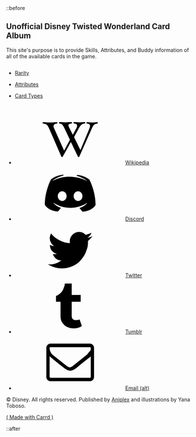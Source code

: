 <!DOCTYPE html>
<html lang="eng">
  <body class="is-ready" data-gr-c-s-loaded="true">
    ::before
    <svg xmlns="http://www.w3.org/2000/svg" version="1.1" xmlns:xlink="http://www.w3.org/1999/xlink" viewBox="0 0 40 40" display="none" width="0" height="0"><symbol id="icon-901" viewBox="0 0 40 40"><path d="M34.9,30.5V15.6c-0.4,0.4-0.8,0.9-1.4,1.2c-3.4,2.7-6.2,4.8-8.2,6.6c-0.6,0.5-1.1,0.9-1.6,1.2c-0.4,0.3-0.9,0.6-1.7,0.9 c-0.7,0.3-1.4,0.5-2,0.5l0,0c-0.6,0-1.2-0.2-2-0.5c-0.7-0.3-1.2-0.6-1.7-0.9c-0.4-0.3-0.9-0.7-1.6-1.2c-2.1-1.7-4.8-3.8-8.2-6.6 c-0.5-0.4-0.9-0.8-1.4-1.2v14.9c0,0.2,0.1,0.3,0.2,0.4C5.7,31,5.9,31.1,6,31.1h28.4c0.2,0,0.3-0.1,0.4-0.2 C34.8,30.8,34.9,30.7,34.9,30.5L34.9,30.5z M34.9,10.2V9.7c0,0,0-0.1,0-0.2c0-0.1,0-0.2-0.1-0.2c-0.1,0-0.1,0-0.1-0.2 c0-0.1-0.1-0.2-0.2-0.1c-0.1,0-0.2,0-0.3,0H5.8C5.6,8.9,5.4,9,5.3,9.1C5.2,9.2,5.1,9.3,5.1,9.5c0,2.2,0.9,4,2.8,5.5 c2.5,2,5.1,4,7.7,6.1c0.1,0.1,0.3,0.2,0.7,0.5c0.4,0.3,0.6,0.5,0.9,0.7c0.2,0.2,0.5,0.4,0.8,0.6c0.3,0.2,0.7,0.4,0.9,0.5 c0.3,0.1,0.6,0.2,0.8,0.2l0,0c0.2,0,0.5-0.1,0.8-0.2c0.3-0.1,0.6-0.3,0.9-0.5c0.3-0.2,0.6-0.4,0.8-0.6c0.2-0.2,0.5-0.4,0.9-0.7 c0.4-0.3,0.6-0.5,0.6-0.5c2.7-2.1,5.3-4.2,7.7-6.1c0.7-0.5,1.4-1.2,2-2.2C34.6,11.8,34.9,11,34.9,10.2L34.9,10.2z M37.3,9.5v21 c0,0.8-0.3,1.6-0.9,2.2s-1.4,0.9-2.2,0.9H5.8c-0.8,0-1.6-0.3-2.2-0.9c-0.6-0.6-0.9-1.4-0.9-2.2v-21c0-0.8,0.3-1.6,0.9-2.2 s1.4-0.9,2.2-0.9h28.4c0.8,0,1.6,0.3,2.2,0.9S37.3,8.7,37.3,9.5z"></path></symbol><symbol id="icon-960" viewBox="0 0 40 40"><path d="M34.2,18.7v2.5c0,0.7-0.2,1.3-0.6,1.8c-0.4,0.5-1,0.7-1.7,0.7H18.1l5.8,5.8c0.5,0.5,0.7,1.1,0.7,1.8c0,0.7-0.2,1.3-0.7,1.8 l-1.5,1.5c-0.5,0.5-1.1,0.7-1.8,0.7c-0.7,0-1.3-0.2-1.8-0.7L6.1,21.8c-0.5-0.5-0.7-1.1-0.7-1.8c0-0.7,0.2-1.3,0.7-1.8L18.8,5.4 c0.5-0.5,1.1-0.7,1.8-0.7c0.7,0,1.3,0.2,1.8,0.7l1.5,1.5c0.5,0.5,0.7,1.1,0.7,1.8s-0.2,1.3-0.7,1.8l-5.8,5.8h13.8 c0.7,0,1.2,0.2,1.7,0.7C34,17.5,34.2,18,34.2,18.7z"></path></symbol><symbol id="icon-93f" viewBox="0 0 40 40"><path d="M28.8,33.3c0,0-1.1-1.4-2.1-2.6c4.1-1.2,5.7-3.8,5.7-3.8c-1.3,0.9-2.5,1.5-3.6,1.9c-1.6,0.7-3.1,1.1-4.6,1.4 c-3,0.6-5.8,0.4-8.2,0c-1.8-0.3-3.3-0.9-4.6-1.4c-0.7-0.3-1.5-0.6-2.3-1.1c-0.1-0.1-0.2-0.1-0.3-0.2c-0.1,0-0.1-0.1-0.1-0.1 c-0.6-0.3-0.9-0.5-0.9-0.5s1.5,2.5,5.5,3.7c-0.9,1.2-2.1,2.6-2.1,2.6c-7-0.2-9.6-4.8-9.6-4.8c0-10.1,4.5-18.4,4.5-18.4 c4.5-3.4,8.9-3.3,8.9-3.3l0.3,0.4c-5.7,1.6-8.3,4.1-8.3,4.1s0.7-0.4,1.9-0.9c3.4-1.5,6.1-1.9,7.2-2c0.2,0,0.3-0.1,0.5-0.1 C18.6,8.1,20.7,8,23,8.3c3,0.3,6.2,1.2,9.5,3c0,0-2.5-2.4-7.9-4l0.4-0.5c0,0,4.3-0.1,8.9,3.3c0,0,4.5,8.2,4.5,18.4 C38.5,28.5,35.8,33.1,28.8,33.3z M14.2,18.6c-1.8,0-3.2,1.6-3.2,3.5s1.5,3.5,3.2,3.5c1.8,0,3.2-1.6,3.2-3.5 C17.4,20.1,16,18.6,14.2,18.6z M25.7,18.6c-1.8,0-3.2,1.6-3.2,3.5s1.5,3.5,3.2,3.5c1.8,0,3.2-1.6,3.2-3.5S27.5,18.6,25.7,18.6z"></path></symbol><symbol id="icon-913" viewBox="0 0 40 40"><path d="M26.8,29.7l1.6,4.6c-0.3,0.5-1,0.9-2.2,1.3s-2.3,0.6-3.4,0.6c-1.4,0-2.6-0.1-3.7-0.5s-2.1-0.8-2.8-1.4 c-0.7-0.6-1.3-1.3-1.9-2.1c-0.5-0.8-0.9-1.6-1.1-2.3c-0.2-0.8-0.3-1.5-0.3-2.3V16.9H9.7v-4.2c0.9-0.3,1.8-0.8,2.5-1.4 s1.3-1.1,1.8-1.8s0.8-1.3,1.1-2c0.3-0.7,0.5-1.4,0.7-1.9S16,4.6,16.1,4c0-0.1,0-0.1,0.1-0.2s0.1-0.1,0.1-0.1h4.8V12h6.5v4.9h-6.5V27 c0,0.4,0,0.8,0.1,1.1c0.1,0.3,0.2,0.7,0.4,1s0.5,0.6,1,0.8c0.4,0.2,1,0.3,1.6,0.3C25.2,30.2,26.1,30,26.8,29.7L26.8,29.7z"></path></symbol><symbol id="icon-905" viewBox="0 0 40 40"><path d="M36.3,10.2c-1,1.3-2.1,2.5-3.4,3.5c0,0.2,0,0.4,0,1c0,1.7-0.2,3.6-0.9,5.3c-0.6,1.7-1.2,3.5-2.4,5.1 c-1.1,1.5-2.3,3.1-3.7,4.3c-1.4,1.2-3.3,2.3-5.3,3c-2.1,0.8-4.2,1.2-6.6,1.2c-3.6,0-7-1-10.2-3c0.4,0,1.1,0.1,1.5,0.1 c3.1,0,5.9-1,8.2-2.9c-1.4,0-2.7-0.4-3.8-1.3c-1.2-1-1.9-2-2.2-3.3c0.4,0.1,1,0.1,1.2,0.1c0.6,0,1.2-0.1,1.7-0.2 c-1.4-0.3-2.7-1.1-3.7-2.3s-1.4-2.6-1.4-4.2v-0.1c1,0.6,2,0.9,3,0.9c-1-0.6-1.5-1.3-2.2-2.4c-0.6-1-0.9-2.1-0.9-3.3s0.3-2.3,1-3.4 c1.5,2.1,3.6,3.6,6,4.9s4.9,2,7.6,2.1c-0.1-0.6-0.1-1.1-0.1-1.4c0-1.8,0.8-3.5,2-4.7c1.2-1.2,2.9-2,4.7-2c2,0,3.6,0.8,4.8,2.1 c1.4-0.3,2.9-0.9,4.2-1.5c-0.4,1.5-1.4,2.7-2.9,3.6C33.8,11.2,35.1,10.9,36.3,10.2L36.3,10.2z"></path></symbol><symbol id="icon-a4c" viewBox="0 0 40 40"><path d="M40,9.8c0,0.1,0,0.3-0.1,0.4c-0.1,0.1-0.2,0.2-0.3,0.2c-0.9,0.1-1.6,0.4-2.2,0.8c-0.6,0.5-1.1,1.4-1.7,2.7 l-9.1,20.4c-0.1,0.2-0.2,0.3-0.5,0.3c-0.2,0-0.4-0.1-0.5-0.3l-5.1-10.6l-5.9,10.6c-0.1,0.2-0.3,0.3-0.5,0.3c-0.3,0-0.4-0.1-0.5-0.3 L4.7,13.9c-0.6-1.3-1.1-2.2-1.8-2.7c-0.6-0.5-1.5-0.8-2.6-0.9c-0.1,0-0.2,0-0.3-0.2C0,10.1,0,10,0,9.9c0-0.3,0.1-0.5,0.3-0.5 c0.8,0,1.6,0,2.5,0.1c0.8,0.1,1.6,0.1,2.3,0.1c0.7,0,1.6,0,2.6-0.1c1-0.1,1.9-0.1,2.7-0.1c0.2,0,0.3,0.2,0.3,0.5 c0,0.3-0.1,0.5-0.2,0.5C9.7,10.4,9,10.6,8.6,11c-0.5,0.3-0.7,0.8-0.7,1.4c0,0.3,0.1,0.6,0.3,1.1L15.6,30l4.2-7.9l-3.9-8.2 c-0.7-1.5-1.3-2.4-1.7-2.8c-0.5-0.4-1.1-0.7-2-0.8c-0.1,0-0.2,0-0.2-0.2c-0.1-0.1-0.1-0.2-0.1-0.3c0-0.3,0.1-0.5,0.2-0.5 c0.8,0,1.5,0,2.2,0.1c0.6,0.1,1.3,0.1,2,0.1c0.7,0,1.5,0,2.3-0.1c0.8-0.1,1.6-0.1,2.4-0.1c0.2,0,0.3,0.2,0.3,0.5 c0,0.3-0.1,0.5-0.2,0.5c-1.6,0.1-2.4,0.6-2.4,1.4c0,0.4,0.2,0.9,0.6,1.6l2.6,5.2l2.6-4.8c0.4-0.7,0.5-1.2,0.5-1.7 c0-1.1-0.8-1.7-2.4-1.7c-0.1,0-0.2-0.2-0.2-0.5c0-0.1,0-0.2,0.1-0.3c0.1-0.1,0.1-0.2,0.2-0.2c0.6,0,1.3,0,2.1,0.1 c0.8,0.1,1.4,0.1,2,0.1c0.4,0,0.9,0,1.6-0.1c0.9-0.1,1.7-0.1,2.3-0.1c0.1,0,0.2,0.1,0.2,0.4c0,0.4-0.1,0.6-0.4,0.6 c-0.9,0.1-1.7,0.4-2.2,0.8c-0.6,0.4-1.3,1.4-2.1,2.8l-3.4,6.3l4.6,9.4L34,13.8c0.2-0.6,0.4-1.1,0.4-1.6c0-1.2-0.8-1.8-2.4-1.8 c-0.1,0-0.2-0.2-0.2-0.5c0-0.3,0.1-0.5,0.3-0.5c0.6,0,1.3,0,2.1,0.1c0.7,0.1,1.4,0.1,1.9,0.1c0.5,0,1.1,0,1.8-0.1 c0.7-0.1,1.4-0.1,1.9-0.1C39.9,9.4,40,9.5,40,9.8z"></path></symbol></svg>
    <div id="wrapper"><div id="main"><div class="inner"><section id="home-section" class="active"><div id="columns02" class="container default"><div class="inner"><h1 id="text08">Unofficial Disney Twisted Wonderland Card Album</h1><p id="text01">This site's purpose is to provide Skills, Attributes, and Buddy information of all of the available cards in the game.</p></div></div><div id="container10" class="container columns"><div class="inner"><div><ul id="buttons25" class="buttons"><li><a href="#rarity" class="button n01">Rarity</a></li></ul></div><div><ul id="buttons26" class="buttons"><li><a href="#attributes" class="button n01">Attributes</a></li></ul></div><div><ul id="buttons27" class="buttons"><li><a href="#cardtypes" class="button n01">Card Types</a></li></ul></div></div></div><div id="container04" class="container default"><div class="inner"><ul id="icons01" class="icons"><li><a class="n01" href="https://twisted-wonderland.fandom.com/wiki/Twisted_Wonderland_Wiki"><svg><use xlink:href="#icon-a4c"></use></svg><span class="label">Wikipedia</span></a></li><li><a class="n02" href="https://discordapp.com/invite/HbP3shF"><svg><use xlink:href="#icon-93f"></use></svg><span class="label">Discord</span></a></li><li><a class="n03" href="https://twitter.com/twst_eng"><svg><use xlink:href="#icon-905"></use></svg><span class="label">Twitter</span></a></li><li><a class="n04" href="http://unofficial-twstd.tumblr.com"><svg><use xlink:href="#icon-913"></use></svg><span class="label">Tumblr</span></a></li><li><a class="n05" href="mailto:%63%72%6f%77%6c%65%79%6e%72%63%40%67%6d%61%69%6c%2e%63%6f%6d"><svg><use xlink:href="#icon-901"></use></svg><span class="label">Email (alt)</span></a></li></ul><p id="text05">© Disney. All rights reserved. Published by <a href="https://aniplex.co.jp">Aniplex</a> and illustrations by Yana Toboso.</p></div></div></section><section id="rarity-section" class="inactive" style="display: none;"><div id="container03" class="container columns"><div class="inner"><div><ul id="buttons23" class="buttons"><li><a href="https://unofficialtwstd-cardalbum.carrd.co/" class="button n01">Home</a></li></ul></div><div><ul id="buttons01" class="buttons"><li><a href="#attributes" class="button n01">Attributes</a></li></ul></div><div><ul id="buttons19" class="buttons"><li><a href="#cardtypes" class="button n01">Card Types</a></li></ul></div></div></div><div id="container05" class="container columns"><div class="inner"><div><ul id="buttons08" class="buttons"><li><a href="#ssr" class="button n01">SSR</a></li></ul></div><div><ul id="buttons11" class="buttons"><li><a href="#sr" class="button n01">SR</a></li></ul></div><div><ul id="buttons13" class="buttons"><li><a href="#r" class="button n01">R</a></li></ul></div></div></div></section><section id="attributes-section" class="inactive" style="display: none;"><div id="container09" class="container columns"><div class="inner"><div><ul id="buttons18" class="buttons"><li><a href="https://unofficialtwstd-cardalbum.carrd.co/" class="button n01">Home</a></li></ul></div><div><ul id="buttons20" class="buttons"><li><a href="#rarity" class="button n01">Rarity</a></li></ul></div><div><ul id="buttons22" class="buttons"><li><a href="#cardtypes" class="button n01">Card Types</a></li></ul></div></div></div><div id="container06" class="container columns"><div class="inner"><div><ul id="buttons12" class="buttons"><li><a href="#details" class="button n01">Fire</a></li></ul></div><div><ul id="buttons09" class="buttons"><li><a href="#details" class="button n01">Water</a></li></ul></div><div><ul id="buttons05" class="buttons"><li><a href="#details" class="button n01">Earth</a></li></ul></div><div><ul id="buttons10" class="buttons"><li><a href="#details" class="button n01">Non-Elemental</a></li></ul></div></div></div></section><section id="cardtypes-section" class="inactive" style="display: none;"><div id="container08" class="container columns"><div class="inner"><div><ul id="buttons28" class="buttons"><li><a href="https://unofficialtwstd-cardalbum.carrd.co/" class="button n01">Home</a></li></ul></div><div><ul id="buttons04" class="buttons"><li><a href="#rarity" class="button n01">Rarity</a></li></ul></div><div><ul id="buttons03" class="buttons"><li><a href="#attributes" class="button n01">Attributes</a></li></ul></div></div></div><div id="container07" class="container columns"><div class="inner"><div><ul id="buttons07" class="buttons"><li><a href="#details" class="button n01">Attack</a></li></ul></div><div><ul id="buttons06" class="buttons"><li><a href="#details" class="button n01">Balance</a></li></ul></div><div><ul id="buttons02" class="buttons"><li><a href="#details" class="button n01">Defense</a></li></ul></div></div></div></section><section id="ssr-section" class="inactive" style="display: none;"><div id="container11" class="container columns"><div class="inner"><div><ul id="buttons17" class="buttons"><li><a href="https://unofficialtwstd-cardalbum.carrd.co/" class="button n01">Home</a></li></ul></div><div><ul id="buttons21" class="buttons"><li><a href="#rarity" class="button n01">Rarity</a></li></ul></div><div><ul id="buttons29" class="buttons"><li><a href="#attributes" class="button n01">Attributes</a></li></ul></div><div><ul id="buttons30" class="buttons"><li><a href="#cardtypes" class="button n01">Card Types</a></li></ul></div></div></div><h2 id="text03"><strong>SSR</strong></h2><div id="container12" class="container columns full"><div class="inner"><div><div id="image10" class="image"><img src="assets/images/image10.jpg?v99815301085851" alt=""></div><div id="image11" class="image"><img src="assets/images/image11.jpg?v99815301085851" alt=""></div><div id="image12" class="image"><img src="assets/images/image12.jpg?v99815301085851" alt=""></div></div><div><div id="image13" class="image"><img src="assets/images/image13.jpg?v99815301085851" alt=""></div><div id="image14" class="image"><img src="assets/images/image14.jpg?v99815301085851" alt=""></div><div id="image15" class="image"><img src="assets/images/image15.jpg?v99815301085851" alt=""></div></div><div><div id="image16" class="image"><img src="assets/images/image16.jpg?v99815301085851" alt=""></div><div id="image17" class="image"><img src="assets/images/image17.jpg?v99815301085851" alt=""></div><div id="image18" class="image"><a href="#floyddorm"><img src="assets/images/image18.jpg?v99815301085851" alt=""></a></div></div></div></div></section><section id="sr-section" class="inactive" style="display: none;"><div id="container02" class="container columns"><div class="inner"><div><ul id="buttons24" class="buttons"><li><a href="https://unofficialtwstd-cardalbum.carrd.co/" class="button n01">Home</a></li></ul></div><div><ul id="buttons14" class="buttons"><li><a href="#rarity" class="button n01">Rarity</a></li></ul></div><div><ul id="buttons15" class="buttons"><li><a href="#attributes" class="button n01">Attributes</a></li></ul></div><div><ul id="buttons16" class="buttons"><li><a href="#cardtypes" class="button n01">Card Types</a></li></ul></div></div></div><h2 id="text02"><strong>SR</strong></h2><div id="container01" class="container columns full"><div class="inner"><div><div id="image08" class="image"><img src="assets/images/image08.jpg?v99815301085851" alt=""></div><div id="image09" class="image"><img src="assets/images/image09.jpg?v99815301085851" alt=""></div><div id="image19" class="image"><img src="assets/images/image19.jpg?v99815301085851" alt=""></div><div id="image20" class="image"><img src="assets/images/image20.jpg?v99815301085851" alt=""></div></div><div><div id="image05" class="image"><img src="assets/images/image05.jpg?v99815301085851" alt=""></div><div id="image06" class="image"><img src="assets/images/image06.jpg?v99815301085851" alt=""></div><div id="image22" class="image"><img src="assets/images/image22.jpg?v99815301085851" alt=""></div><div id="image23" class="image"><img src="assets/images/image23.jpg?v99815301085851" alt=""></div></div><div><div id="image07" class="image"><img src="assets/images/image07.jpg?v99815301085851" alt=""></div><div id="image25" class="image"><img src="assets/images/image25.jpg?v99815301085851" alt=""></div><div id="image02" class="image"><img src="assets/images/image02.jpg?v99815301085851" alt=""></div><div id="image26" class="image"><img src="assets/images/image26.jpg?v99815301085851" alt=""></div></div></div></div></section><section id="r-section" class="inactive" style="display: none;"></section><section id="floyddorm-section" class="inactive" style="display: none;"><div id="container13" class="container default full"><div class="inner"><div id="image01" class="image"><span class="deferred" style="background-image: url(&quot;data:image/svg+xml;base64,PHN2ZyB4bWxucz0iaHR0cDovL3d3dy53My5vcmcvMjAwMC9zdmciIHg9IjAiIHk9IjAiIHZpZXdCb3g9IjAgMCAxNDM4IDcwNyIgd2lkdGg9IjE0MzgiIGhlaWdodD0iNzA3IiBwcmVzZXJ2ZUFzcGVjdFJhdGlvPSJub25lIj48cmVjdCBmaWxsPSIjY2ZjYmMyIiB3aWR0aD0iMTAwJSIgaGVpZ2h0PSIxMDAlIi8%2BPC9zdmc%2B&quot;); background-size: 100% 100%; background-position: left top; background-repeat: no-repeat;"><img src="data:image/svg+xml;base64,PHN2ZyB4bWxucz0iaHR0cDovL3d3dy53My5vcmcvMjAwMC9zdmciIHg9IjAiIHk9IjAiIHZpZXdCb3g9IjAgMCAxNDM4IDcwNyIgd2lkdGg9IjE0MzgiIGhlaWdodD0iNzA3IiBwcmVzZXJ2ZUFzcGVjdFJhdGlvPSJub25lIj48cmVjdCBmaWxsPSIjY2ZjYmMyIiB3aWR0aD0iMTAwJSIgaGVpZ2h0PSIxMDAlIi8%2BPC9zdmc%2B" data-src="assets/images/image01.jpg?v99815301085851" alt="" style="opacity: 0; transition: opacity 0.375s ease-in-out 0s;"></span></div></div></div><ul id="buttons31" class="buttons"><li><a href="#ssr" class="button n01"><svg><use xlink:href="#icon-960"></use></svg><span class="label">Back</span></a></li></ul></section><footer id="footer"><p id="credits"><a href="https://carrd.co">( Made with Carrd )</a></p></footer></div></div></div>
    <script>(function() {var on = addEventListener,$ = function(q) { return document.querySelector(q) },$$ = function(q) { return document.querySelectorAll(q) },$body = document.body,$inner = $('.inner'),client = (function() {var o = {browser: 'other',browserVersion: 0,os: 'other',osVersion: 0,canUse: null},ua = navigator.userAgent,a, i;a = [['firefox', /Firefox\/([0-9\.]+)/],['edge', /Edge\/([0-9\.]+)/],['safari', /Version\/([0-9\.]+).+Safari/],['chrome', /Chrome\/([0-9\.]+)/],['ie', /Trident\/.+rv:([0-9]+)/]];for (i=0; i < a.length; i++) {if (ua.match(a[i][1])) {o.browser = a[i][0];o.browserVersion = parseFloat(RegExp.$1);break;}}a = [['ios', /([0-9_]+) like Mac OS X/, function(v) { return v.replace('_', '.').replace('_', ''); }],['ios', /CPU like Mac OS X/, function(v) { return 0 }],['ios', /iPad; CPU/, function(v) { return 0 }],['android', /Android ([0-9\.]+)/, null],['mac', /Macintosh.+Mac OS X ([0-9_]+)/, function(v) { return v.replace('_', '.').replace('_', ''); }],['windows', /Windows NT ([0-9\.]+)/, null],['undefined', /Undefined/, null],];for (i=0; i < a.length; i++) {if (ua.match(a[i][1])) {o.os = a[i][0];o.osVersion = parseFloat( a[i][2] ? (a[i][2])(RegExp.$1) : RegExp.$1 );break;}}if (o.os == 'mac'&& ('ontouchstart' in window)&& ((screen.width == 1024 && screen.height == 1366)|| (screen.width == 834 && screen.height == 1112)|| (screen.width == 810 && screen.height == 1080)|| (screen.width == 768 && screen.height == 1024)))o.os = 'ios';var _canUse = document.createElement('div');o.canUse = function(p) {var e = _canUse.style,up = p.charAt(0).toUpperCase() + p.slice(1);return (p in e|| ('Moz' + up) in e|| ('Webkit' + up) in e|| ('O' + up) in e|| ('ms' + up) in e);};return o;}()),trigger = function(t) {if (client.browser == 'ie') {var e = document.createEvent('Event');e.initEvent(t, false, true);dispatchEvent(e);} else dispatchEvent(new Event(t));},cssRules = function(selectorText) {var ss = document.styleSheets,a = [],f = function(s) {var r = s.cssRules,i;for (i=0; i < r.length; i++) {if (r[i] instanceof CSSMediaRule && matchMedia(r[i].conditionText).matches)(f)(r[i]); else if (r[i] instanceof CSSStyleRule && r[i].selectorText == selectorText)a.push(r[i]);}},x, i;for (i=0; i < ss.length; i++)f(ss[i]);return a;},thisHash = function() {var h = location.hash ? location.hash.substring(1) : null,a;if (!h)return null;if (h.match(/\?/)) {a = h.split('?');h = a[0];history.replaceState(undefined, undefined, '#' + h);window.location.search = a[1];}if (h.length > 0&& !h.match(/^[a-zA-Z]/))h = 'x' + h;return h;};var thisURL = function() {return window.location.href.replace(window.location.search, '').replace(/#$/, '');},getVar = function(name) {var a = window.location.search.substring(1).split('&'),b, k;for (k in a) {b = a[k].split('=');if (b[0] == name)return b[1];}return null;},cmd = function(cmd, values, handler) {var x, k, data;data = new FormData;data.append('cmd', cmd);for (k in values)data.append(k, values[k]);x = new XMLHttpRequest();x.open('POST', 'post/cmd');x.onreadystatechange = function() {var o;if (x.readyState != 4)return;if (x.status != 200)throw new Error('Failed server response (' + x.status + ')');try {o = JSON.parse(x.responseText);}catch (e) {throw new Error('Invalid server response');}if (!('result' in o)|| !('message' in o))throw new Error('Incomplete server response');if (o.result !== true)throw new Error(o.message);(handler)(o);};x.send(data);},redirectToStripeCheckout = function(options) {cmd('stripeCheckoutStart',options,function(response) {Stripe(options.key).redirectToCheckout({sessionId: response.sessionId}).then(function (result) {alert(result.error.message);});});},errors = {handle: function(handler) {window.onerror = function(message) {(handler)(message);return true;};},unhandle: function() {window.onerror = null;}},db = {open: function(objectStoreName, handler) {var request = indexedDB.open('carrd');request.onupgradeneeded = function(event) {event.target.result.createObjectStore(objectStoreName,{keyPath: 'id'});};request.onsuccess = function(event) {(handler)(event.target.result.transaction([objectStoreName],'readwrite').objectStore(objectStoreName));};},put: function(objectStore, values, handler) {var request = objectStore.put(values);request.onsuccess = function(event) {(handler)();};request.onerror = function(event) {throw new Error('db.put: error');};},get: function(objectStore, id, handler) {var request = objectStore.get(id);request.onsuccess = function(event) {if (!event.target.result)throw new Error('db.get: could not retrieve object with id "' + id + '"');(handler)(event.target.result);};request.onerror = function(event) {throw new Error('db.get: error');};},delete: function(objectStore, id, handler) {objectStore.delete(id).onsuccess = function(event) {(handler)(event.target.result);};},};on('load', function() {setTimeout(function() {$body.className = $body.className.replace(/\bis-loading\b/, 'is-playing');setTimeout(function() {$body.className = $body.className.replace(/\bis-playing\b/, 'is-ready');}, 1000);}, 100);});(function() {var initialSection, initialScrollPoint, initialId,header, footer, name, hideHeader, hideFooter,h, e, ee, k,locked = false,doNext = function() {var section;section = $('#main > .inner > section.active').nextElementSibling;if (!section || section.tagName != 'SECTION')return;location.href = '#' + section.id.replace(/-section$/, '');},doPrevious = function() {var section;section = $('#main > .inner > section.active').previousElementSibling;if (!section || section.tagName != 'SECTION')return;location.href = '#' + (section.matches(':first-child') ? '' : section.id.replace(/-section$/, ''));},doFirst = function() {var section;section = $('#main > .inner > section:first-of-type');if (!section || section.tagName != 'SECTION')return;location.href = '#' + section.id.replace(/-section$/, '');},doLast = function() {var section;section = $('#main > .inner > section:last-of-type');if (!section || section.tagName != 'SECTION')return;location.href = '#' + section.id.replace(/-section$/, '');},doScroll = function(e, style, duration) {var y, cy, dy,start, easing, f;if (!e)y = 0; else switch (e.dataset.scrollBehavior ? e.dataset.scrollBehavior : 'default') {case 'default':default:y = e.offsetTop;break;case 'center':if (e.offsetHeight < window.innerHeight)y = e.offsetTop - ((window.innerHeight - e.offsetHeight) / 2); else y = e.offsetTop;break;case 'previous':if (e.previousElementSibling)y = e.previousElementSibling.offsetTop + e.previousElementSibling.offsetHeight; else y = e.offsetTop;break;}if (!style)style = 'smooth';if (!duration)duration = 750;if (style == 'instant') {window.scrollTo(0, y);return;}start = Date.now();cy = window.scrollY;dy = y - cy;switch (style) {case 'linear':easing = function (t) { return t };break;case 'smooth':easing = function (t) { return t<.5 ? 4*t*t*t : (t-1)*(2*t-2)*(2*t-2)+1 };break;}f = function() {var t = Date.now() - start;if (t >= duration)window.scroll(0, y); else {window.scroll(0, cy + (dy * easing(t / duration)));requestAnimationFrame(f);}};f();},loadElements = function(parent) {var a, i;a = parent.querySelectorAll('iframe[data-src]:not([data-src=""])');for (i=0; i < a.length; i++) {a[i].src = a[i].dataset.src;a[i].dataset.src = "";}},unloadElements = function(parent) {var a, i;a = parent.querySelectorAll('iframe[data-src=""]');for (i=0; i < a.length; i++) {a[i].dataset.src = a[i].src;a[i].src = '';}a = parent.querySelectorAll('video');for (i=0; i < a.length; i++) {a[i].pause();}},sections = {};window._next = doNext;window._previous = doPrevious;window._first = doFirst;window._last = doLast;if ('scrollRestoration' in history)history.scrollRestoration = 'manual';header = $('#header');footer = $('#footer');h = thisHash();if (h&& !h.match(/^[a-zA-Z0-9\-]+$/))h = null;if (e = $('[data-scroll-id="' + h + '"]')) {initialScrollPoint = e;initialSection = initialScrollPoint.parentElement;initialId = initialSection.id;} else if (e = $('#' + (h ? h : 'home') + '-section')) {initialScrollPoint = null;initialSection = e;initialId = initialSection.id;}if (!initialSection) {initialScrollPoint = null;initialSection = $('#' + 'home' + '-section');initialId = initialSection.id;history.replaceState(undefined, undefined, '#');}name = (h ? h : 'home');hideHeader = name ? ((name in sections) && ('hideHeader' in sections[name]) && sections[name].hideHeader) : false;hideFooter = name ? ((name in sections) && ('hideFooter' in sections[name]) && sections[name].hideFooter) : false;if (header && hideHeader) {header.classList.add('hidden');header.style.display = 'none';}if (footer && hideFooter) {footer.classList.add('hidden');footer.style.display = 'none';}ee = $$('#main > .inner > section:not([id="' + initialId + '"])');for (k = 0; k < ee.length; k++) {ee[k].className = 'inactive';ee[k].style.display = 'none';}initialSection.classList.add('active');loadElements(initialSection);doScroll(null, 'instant');on('load', function() {if (initialScrollPoint)doScroll(initialScrollPoint, 'instant');});on('hashchange', function(event) {var section, scrollPoint, id, sectionHeight, currentSection, currentSectionHeight,name, hideHeader, hideFooter,h, e, ee, k;if (locked)return false;h = thisHash();if (h&& !h.match(/^[a-zA-Z0-9\-]+$/))return false;if (e = $('[data-scroll-id="' + h + '"]')) {scrollPoint = e;section = scrollPoint.parentElement;id = section.id;} else if (e = $('#' + (h ? h : 'home') + '-section')) {scrollPoint = null;section = e;id = section.id;} else {scrollPoint = null;section = $('#' + 'home' + '-section');id = section.id;history.replaceState(undefined, undefined, '#');}if (!section)return false;if (!section.classList.contains('inactive')) {if (scrollPoint)doScroll(scrollPoint); else doScroll(null);return false;} else {locked = true;if (location.hash == '#home')history.replaceState(null, null, '#');name = (section ? section.id.replace(/-section$/, '') : null);hideHeader = name ? ((name in sections) && ('hideHeader' in sections[name]) && sections[name].hideHeader) : false;hideFooter = name ? ((name in sections) && ('hideFooter' in sections[name]) && sections[name].hideFooter) : false;if (header && hideHeader) {header.classList.add('hidden');header.style.display = 'none';}if (footer && hideFooter) {footer.classList.add('hidden');footer.style.display = 'none';}currentSection = $('#main > .inner > section:not(.inactive)');currentSection.classList.add('inactive');currentSection.classList.remove('active');currentSection.style.display = 'none';unloadElements(currentSection);if (header && !hideHeader) {header.style.display = '';header.classList.remove('hidden');}if (footer && !hideFooter) {footer.style.display = '';footer.classList.remove('hidden');}section.classList.remove('inactive');section.classList.add('active');section.style.display = '';trigger('resize');loadElements(section);if (scrollPoint)doScroll(scrollPoint, 'instant'); else doScroll(null, 'instant');locked = false;}return false;});on('click', function(event) {var t = event.target,tagName = t.tagName.toUpperCase();switch (tagName) {case 'IMG':case 'SVG':case 'USE':case 'U':case 'STRONG':case 'EM':case 'CODE':case 'S':case 'MARK':case 'SPAN':while ( !!(t = t.parentElement) )if (t.tagName == 'A')break;if (!t)return;break;default:break;}if (t.tagName == 'A'&& t.getAttribute('href').substr(0, 1) == '#'&& t.hash == window.location.hash) {event.preventDefault();history.replaceState(undefined, undefined, '#');location.replace(t.hash);}});})();var style, sheet, rule;style = document.createElement('style');style.appendChild(document.createTextNode(''));document.head.appendChild(style);sheet = style.sheet;if (client.os == 'android') {(function() {sheet.insertRule('body::after { }', 0);rule = sheet.cssRules[0];var f = function() {rule.style.cssText = 'height: ' + (Math.max(screen.width, screen.height)) + 'px';};on('load', f);on('orientationchange', f);on('touchmove', f);})();$body.classList.add('is-touch');} else if (client.os == 'ios') {if (client.osVersion <= 11)(function() {sheet.insertRule('body::after { }', 0);rule = sheet.cssRules[0];rule.style.cssText = '-webkit-transform: scale(1.0)';})();if (client.osVersion <= 11)(function() {sheet.insertRule('body.ios-focus-fix::before { }', 0);rule = sheet.cssRules[0];rule.style.cssText = 'height: calc(100% + 60px)';on('focus', function(event) {$body.classList.add('ios-focus-fix');}, true);on('blur', function(event) {$body.classList.remove('ios-focus-fix');}, true);})();$body.classList.add('is-touch');} else if (client.browser == 'ie') {if (!('matches' in Element.prototype))Element.prototype.matches = (Element.prototype.msMatchesSelector || Element.prototype.webkitMatchesSelector);(function() {var a = cssRules('body::before'),r;if (a.length > 0) {r = a[0];if (r.style.width.match('calc')) {r.style.opacity = 0.9999;setTimeout(function() {r.style.opacity = 1;}, 100);} else {document.styleSheets[0].addRule('body::before', 'content: none !important;');$body.style.backgroundImage = r.style.backgroundImage.replace('url("images/', 'url("assets/images/');$body.style.backgroundPosition = r.style.backgroundPosition;$body.style.backgroundRepeat = r.style.backgroundRepeat;$body.style.backgroundColor = r.style.backgroundColor;$body.style.backgroundAttachment = 'fixed';$body.style.backgroundSize = r.style.backgroundSize;}}})();(function() {var t, f;f = function() {var mh, h, s, xx, x, i;x = $('#wrapper');x.style.height = 'auto';if (x.scrollHeight <= innerHeight)x.style.height = '100vh';xx = $$('.container.full');for (i=0; i < xx.length; i++) {x = xx[i];s = getComputedStyle(x);x.style.minHeight = '';x.style.height = '';mh = s.minHeight;x.style.minHeight = 0;x.style.height = '';h = s.height;if (mh == 0)continue;x.style.height = (h > mh ? 'auto' : mh);}};(f)();on('resize', function() {clearTimeout(t);t = setTimeout(f, 250);});on('load', f);})();} else if (client.browser == 'edge') {(function() {var xx = $$('.container > .inner > div:last-child'),x, y, i;for(i=0; i < xx.length; i++) {x = xx[i];y = getComputedStyle(x.parentNode);if (y.display != 'flex'&& y.display != 'inline-flex')continue;x.style.marginLeft = '-1px';}})();}if (!client.canUse('object-fit')) {(function() {var xx = $$('.image[data-position]'),x, w, c, i, src;for (i=0; i < xx.length; i++) {x = xx[i];c = x.firstElementChild;if (c.tagName != 'IMG') {w = c;c = c.firstElementChild;}if (c.parentNode.classList.contains('deferred')) {c.parentNode.classList.remove('deferred');src = c.getAttribute('data-src');c.removeAttribute('data-src');} else src = c.getAttribute('src');c.style['backgroundImage'] = 'url(\'' + src + '\')';c.style['backgroundSize'] = 'cover';c.style['backgroundPosition'] = x.dataset.position;c.style['backgroundRepeat'] = 'no-repeat';c.src = 'data:image/svg+xml;charset=utf8,' + escape('<svg xmlns="http://www.w3.org/2000/svg" width="1" height="1" viewBox="0 0 1 1"></svg>');if (x.classList.contains('full')&& (x.parentNode && x.parentNode.classList.contains('full'))&& (x.parentNode.parentNode && x.parentNode.parentNode.parentNode && x.parentNode.parentNode.parentNode.classList.contains('container'))&& x.parentNode.children.length == 1) {(function(x, w) {var p = x.parentNode.parentNode,f = function() {x.style['height'] = '0px';clearTimeout(t);t = setTimeout(function() {if (getComputedStyle(p).flexDirection == 'row') {if (w)w.style['height'] = '100%';x.style['height'] = (p.scrollHeight + 1) + 'px';} else {if (w)w.style['height'] = 'auto';x.style['height'] = 'auto';}}, 125);},t;on('resize', f);on('load', f);(f)();})(x, w);}}})();(function() {var xx = $$('.gallery img'),x, p, i, src;for (i=0;i < xx.length; i++) {x = xx[i];p = x.parentNode;if (p.classList.contains('deferred')) {p.classList.remove('deferred');src = x.getAttribute('data-src');} else src = x.getAttribute('src');p.style['backgroundImage'] = 'url(\'' + src + '\')';p.style['backgroundSize'] = 'cover';p.style['backgroundPosition'] = 'center';p.style['backgroundRepeat'] = 'no-repeat';x.style['opacity'] = '0';}})();}(function() {var items = $$('.deferred'),f;if (!('forEach' in NodeList.prototype))NodeList.prototype.forEach = Array.prototype.forEach;items.forEach(function(p) {var i = p.firstElementChild;p.style.backgroundImage = 'url(' + i.src + ')';p.style.backgroundSize = '100% 100%';p.style.backgroundPosition = 'top left';p.style.backgroundRepeat = 'no-repeat';i.style.opacity = 0;i.style.transition = 'opacity 0.375s ease-in-out';i.addEventListener('load', function(event) {if (i.dataset.src !== 'done')return;if (Date.now() - i._startLoad < 375) {p.classList.remove('loading');p.style.backgroundImage = 'none';i.style.transition = '';i.style.opacity = 1;} else {p.classList.remove('loading');i.style.opacity = 1;setTimeout(function() {p.style.backgroundImage = 'none';}, 375);}});});f = function() {var height = document.documentElement.clientHeight,top = (client.os == 'ios' ? document.body.scrollTop : document.documentElement.scrollTop),bottom = top + height;items.forEach(function(p) {var i = p.firstElementChild;if (i.offsetParent === null)return true;if (i.dataset.src === 'done')return true;var x = i.getBoundingClientRect(),imageTop = top + Math.floor(x.top) - height,imageBottom = top + Math.ceil(x.bottom) + height,src;if (imageTop <= bottom && imageBottom >= top) {src = i.dataset.src;i.dataset.src = 'done';p.classList.add('loading');i._startLoad = Date.now();i.src = src;}});};on('load', f);on('resize', f);on('scroll', f);})();})();</script>
      ::after
  </body>
  </html>
